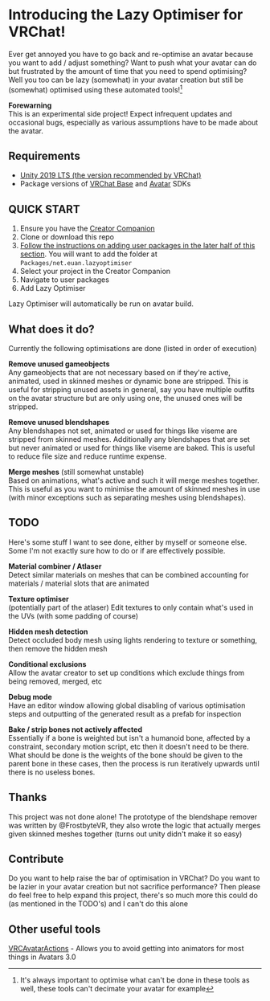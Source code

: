 # Introducing the Lazy Optimiser for VRChat!
Ever get annoyed you have to go back and re-optimise an avatar because you want to add / adjust something? Want to push what your avatar can do but frustrated by the amount of time that you need to spend optimising? Well you too can be lazy (somewhat) in your avatar creation but still be (somewhat) optimised using these automated tools![^1]

**Forewarning**  
This is an experimental side project! Expect infrequent updates and occasional bugs, especially as various assumptions have to be made about the avatar.

## Requirements
- [Unity 2019 LTS (the version recommended by VRChat)](https://docs.vrchat.com/docs/current-unity-version)
- Package versions of [VRChat Base](https://github.com/vrchat/packages/tree/main/packages/com.vrchat.base) and [Avatar](https://github.com/vrchat/packages/tree/main/packages/com.vrchat.avatars) SDKs

## QUICK START
1. Ensure you have the [Creator Companion](https://vrchat.com/home/download)
2. Clone or download this repo
3. [Follow the instructions on adding user packages in the later half of this section](https://vcc.docs.vrchat.com/vpm/packages#user-packages). You will want to add the folder at `Packages/net.euan.lazyoptimiser`
4. Select your project in the Creator Companion
5. Navigate to user packages
6. Add Lazy Optimiser

Lazy Optimiser will automatically be run on avatar build.

## What does it do?
Currently the following optimisations are done (listed in order of execution)

**Remove unused gameobjects**  
Any gameobjects that are not necessary based on if they're active, animated, used in skinned meshes or dynamic bone are stripped. This is useful for stripping unused assets in general, say you have multiple outfits on the avatar structure but are only using one, the unused ones will be stripped.

**Remove unused blendshapes**  
Any blendshapes not set, animated or used for things like viseme are stripped from skinned meshes. Additionally any blendshapes that are set but never animated or used for things like viseme are baked. This is useful to reduce file size and reduce runtime expense.

**Merge meshes** (still somewhat unstable)  
Based on animations, what's active and such it will merge meshes together. This is useful as you want to minimise the amount of skinned meshes in use (with minor exceptions such as separating meshes using blendshapes).

## TODO
Here's some stuff I want to see done, either by myself or someone else. Some I'm not exactly sure how to do or if are effectively possible.

**Material combiner / Atlaser**  
Detect similar materials on meshes that can be combined accounting for materials / material slots that are animated

**Texture optimiser**  
(potentially part of the atlaser) Edit textures to only contain what's used in the UVs (with some padding of course)

**Hidden mesh detection**  
Detect occluded body mesh using lights rendering to texture or something, then remove the hidden mesh

**Conditional exclusions**  
Allow the avatar creator to set up conditions which exclude things from being removed, merged, etc

**Debug mode**  
Have an editor window allowing global disabling of various optimisation steps and outputting of the generated result as a prefab for inspection

**Bake / strip bones not actively affected**  
Essentially if a bone is weighted but isn't a humanoid bone, affected by a constraint, secondary motion script, etc then it doesn't need to be there. What should be done is the weights of the bone should be given to the parent bone in these cases, then the process is run iteratively upwards until there is no useless bones.


## Thanks
This project was not done alone! The prototype of the blendshape remover was written by @FrostbyteVR, they also wrote the logic that actually merges given skinned meshes together (turns out unity didn't make it so easy)

## Contribute
Do you want to help raise the bar of optimisation in VRChat? Do you want to be lazier in your avatar creation but not sacrifice performance? Then please do feel free to help expand this project, there's so much more this could do (as mentioned in the TODO's) and I can't do this alone

## Other useful tools
[VRCAvatarActions](https://github.com/euan142/VRCAvatarActions/) - Allows you to avoid getting into animators for most things in Avatars 3.0  
  
  
[^1]: It's always important to optimise what can't be done in these tools as well, these tools can't decimate your avatar for example